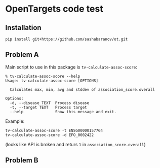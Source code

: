 OpenTargets code test
===


Installation
---

```
pip install git+https://github.com/sashabaranov/ot.git
```


Problem A
---

Main script to use in this package is `tv-calculate-assoc-score`:
```
% tv-calculate-assoc-score --help
Usage: tv-calculate-assoc-score [OPTIONS]

  Calculates max, min, avg and stddev of association_score.overall

Options:
  -d, --disease TEXT  Process disease
  -t, --target TEXT   Process target
  --help              Show this message and exit.
```


Example:
```
tv-calculate-assoc-score -t ENSG00000157764
tv-calculate-assoc-score -d EFO_0002422
```

(looks like API is broken and returs `1` in `association_score.overall`)

Problem B
---

